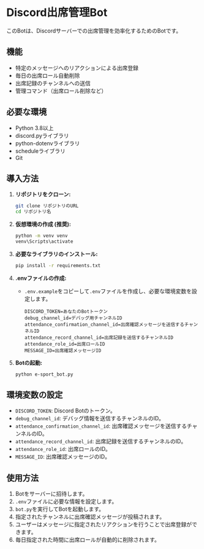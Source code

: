 # Discord出席管理Bot

このBotは、Discordサーバーでの出席管理を効率化するためのBotです。

## 機能

* 特定のメッセージへのリアクションによる出席登録
* 毎日の出席ロール自動削除
* 出席記録のチャンネルへの送信
* 管理コマンド（出席ロール削除など）

## 必要な環境

* Python 3.8以上
* discord.pyライブラリ
* python-dotenvライブラリ
* scheduleライブラリ
* Git

## 導入方法

1.  **リポジトリをクローン:**

    ```bash
    git clone リポジトリのURL
    cd リポジトリ名
    ```

2.  **仮想環境の作成 (推奨):**

    ```bash
    python -m venv venv
    venv\Scripts\activate

3.  **必要なライブラリのインストール:**

    ```bash
    pip install -r requirements.txt
    ```

4.  **.envファイルの作成:**

    * `.env.example`をコピーして`.env`ファイルを作成し、必要な環境変数を設定します。

        ```
        DISCORD_TOKEN=あなたのBotトークン
        debug_channel_id=デバッグ用チャンネルID
        attendance_confirmation_channel_id=出席確認メッセージを送信するチャンネルID
        attendance_record_channel_id=出席記録を送信するチャンネルID
        attendance_role_id=出席ロールID
        MESSAGE_ID=出席確認メッセージID
        ```

5.  **Botの起動:**

    ```bash
    python e-sport_bot.py
    ```

## 環境変数の設定

* `DISCORD_TOKEN`: Discord Botのトークン。
* `debug_channel_id`: デバッグ情報を送信するチャンネルのID。
* `attendance_confirmation_channel_id`: 出席確認メッセージを送信するチャンネルのID。
* `attendance_record_channel_id`: 出席記録を送信するチャンネルのID。
* `attendance_role_id`: 出席ロールのID。
* `MESSAGE_ID`: 出席確認メッセージのID。

## 使用方法

1.  Botをサーバーに招待します。
2.  `.env`ファイルに必要な情報を設定します。
3.  `bot.py`を実行してBotを起動します。
4.  指定されたチャンネルに出席確認メッセージが投稿されます。
5.  ユーザーはメッセージに指定されたリアクションを行うことで出席登録ができます。
6.  毎日指定された時間に出席ロールが自動的に削除されます。
